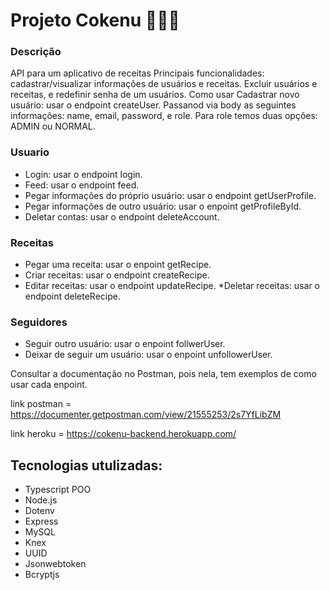 # Projeto Cokenu 👩🏻‍🍳 
### Descrição
API para um aplicativo de receitas
Principais funcionalidades: cadastrar/visualizar informações de usuários e receitas. Excluir usuários e receitas, e redefinir senha de um usuários.
Como usar
Cadastrar novo usuário: usar o endpoint createUser. Passanod via body as seguintes informações: name, email, password, e role. Para role temos duas opções: ADMIN ou NORMAL.

### Usuario
* Login: usar o endpoint login.
* Feed: usar o endpoint feed. 
* Pegar informações do próprio usuário: usar o endpoint getUserProfile.
* Pegar informações de outro usuário: usar o enpoint getProfileById.
* Deletar contas: usar o endpoint deleteAccount.
### Receitas
* Pegar uma receita: usar o enpoint getRecipe.
* Criar receitas: usar o endpoint createRecipe. 
* Editar receitas: usar o endpoint updateRecipe. 
*Deletar receitas: usar o endpoint deleteRecipe. 
### Seguidores
* Seguir outro usuário: usar o enpoint follwerUser. 
* Deixar de seguir um usuário: usar o enpoint unfollowerUser.

Consultar a documentação no Postman, pois nela, tem exemplos de como usar cada enpoint.

link postman = https://documenter.getpostman.com/view/21555253/2s7YfLibZM

link heroku = https://cokenu-backend.herokuapp.com/

## Tecnologias utulizadas:
- Typescript POO
- Node.js
- Dotenv
- Express
- MySQL
- Knex
- UUID
- Jsonwebtoken
- Bcryptjs
